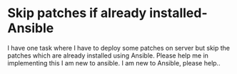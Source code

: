 
# Skip patches if already installed-Ansible

I have one task where I have to deploy some patches on server but skip the patches which are already installed using Ansible.
Please help me in implementing this I am new to ansible.
I am new to Ansible, please help..

        